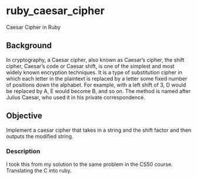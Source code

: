 # ruby_caesar_cipher
Caesar Cipher in Ruby


## Background

In cryptography, a Caesar cipher, also known as Caesar’s cipher, the shift cipher, Caesar’s code or Caesar shift, is one of the simplest and most widely known encryption techniques. It is a type of substitution cipher in which each letter in the plaintext is replaced by a letter some fixed number of positions down the alphabet. For example, with a left shift of 3, D would be replaced by A, E would become B, and so on. The method is named after Julius Caesar, who used it in his private correspondence.

## Objective

Implement a caesar cipher that takes in a string and the shift factor and then outputs the modified string.

### Description

I took this from my solution to the same problem in the CS50 course. Translating the C into ruby. 
